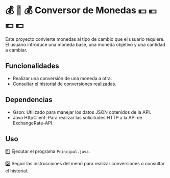 #  :moneybag: :currency_exchange: :moneybag: Conversor de Monedas :dollar: :euro: :yen: :pound:
Este proyecto convierte monedas al tipo de cambio que el usuario requiere. El usuario introduce una moneda base, una moneda objetivo y una cantidad a cambiar. 

## Funcionalidades

- Realizar una conversión de una moneda a otra.
- Consultar el historial de conversiones realizadas.
  
## Dependencias

- Gson: Utilizado para manejar los datos JSON obtenidos de la API.
- Java HttpClient: Para realizar las solicitudes HTTP a la API de ExchangeRate-API.
  
## Uso
:one: Ejecutar el programa `Principal.java`.

:two: Seguir las instrucciones del menú para realizar conversiones o consultar el historial.

  
